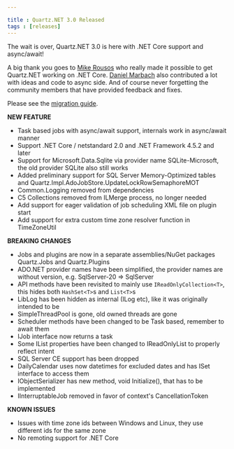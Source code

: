 ```yaml
---

title : Quartz.NET 3.0 Released
tags : [releases]
---
```


The wait is over, Quartz.NET 3.0 is here with .NET Core support and async/await!

A big thank you goes to [Mike Rousos](https://github.com/mjrousos) who really made it possible to get Quartz.NET working on .NET Core.
[Daniel Marbach](https://github.com/danielmarbach) also contributed a lot with ideas and code to async side.
And of course never forgetting the community members that have provided feedback and fixes.

Please see the [migration guide](/documentation/quartz-3.x/migration-guide.html).
  
__NEW FEATURE__

* Task based jobs with async/await support, internals work in async/await manner
* Support .NET Core / netstandard 2.0 and .NET Framework 4.5.2 and later
* Support for Microsoft.Data.Sqlite via provider name SQLite-Microsoft, the old provider SQLite also still works
* Added preliminary support for SQL Server Memory-Optimized tables and Quartz.Impl.AdoJobStore.UpdateLockRowSemaphoreMOT
* Common.Logging removed from dependencies
* C5 Collections removed from ILMerge process, no longer needed
* Add support for eager validation of job scheduling XML file on plugin start
* Add support for extra custom time zone resolver function in TimeZoneUtil

__BREAKING CHANGES__

* Jobs and plugins are now in a separate assemblies/NuGet packages Quartz.Jobs and Quartz.Plugins
* ADO.NET provider names have been simplified, the provider names are without version, e.g. SqlServer-20 => SqlServer
* API methods have been revisited to mainly use `IReadOnlyCollection<T>`, this hides both `HashSet<T>`s and `List<T>`s
* LibLog has been hidden as internal (ILog etc), like it was originally intended to be
* SimpleThreadPool is gone, old owned threads are gone
* Scheduler methods have been changed to be Task based, remember to await them
* IJob interface now returns a task
* Some IList properties have been changed to IReadOnlyList to properly reflect intent
* SQL Server CE support has been dropped
* DailyCalendar uses now datetimes for excluded dates and has ISet interface to access them
* IObjectSerializer has new method, void Initialize(), that has to be implemented
* IInterruptableJob removed in favor of context's CancellationToken

__KNOWN ISSUES__

* Issues with time zone ids between Windows and Linux, they use different ids for the same zone
* No remoting support for .NET Core

<Download />
